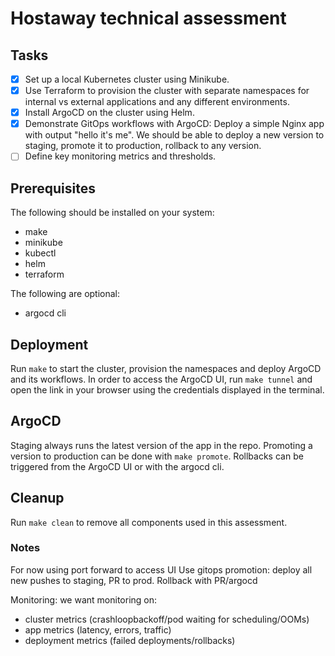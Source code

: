 # Hostaway technical assessment

## Tasks

- [x] Set up a local Kubernetes cluster using Minikube.
- [x] Use Terraform to provision the cluster with separate namespaces for internal vs external applications and any different environments.
- [x] Install ArgoCD on the cluster using Helm.
- [x] Demonstrate GitOps workflows with ArgoCD: Deploy a simple Nginx app with output "hello it's me". We should be able to deploy a new version to staging, promote it to production, rollback to any version.
- [ ] Define key monitoring metrics and thresholds.

## Prerequisites 

The following should be installed on your system:
- make
- minikube
- kubectl
- helm
- terraform

The following are optional:
- argocd cli

## Deployment

Run `make` to start the cluster, provision the namespaces and deploy ArgoCD and its workflows.
In order to access the ArgoCD UI, run `make tunnel` and open the link in your browser using the credentials displayed in the terminal.

## ArgoCD

Staging always runs the latest version of the app in the repo.
Promoting a version to production can be done with `make promote`.
Rollbacks can be triggered from the ArgoCD UI or with the argocd cli.

## Cleanup 

Run `make clean` to remove all components used in this assessment.


### Notes

For now using port forward to access UI
Use gitops promotion: deploy all new pushes to staging, PR to prod. Rollback with PR/argocd 

Monitoring: we want monitoring on:
- cluster metrics (crashloopbackoff/pod waiting for scheduling/OOMs)
- app metrics (latency, errors, traffic)
- deployment metrics (failed deployments/rollbacks)